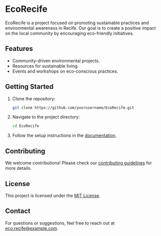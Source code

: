 # EcoRecife

EcoRecife is a project focused on promoting sustainable practices and environmental awareness in Recife. Our goal is to create a positive impact on the local community by encouraging eco-friendly initiatives.

## Features

- Community-driven environmental projects.
- Resources for sustainable living.
- Events and workshops on eco-conscious practices.

## Getting Started

1. Clone the repository:
    ```bash
    git clone https://github.com/yourusername/EcoRecife.git
    ```
2. Navigate to the project directory:
    ```bash
    cd EcoRecife
    ```
3. Follow the setup instructions in the [documentation](docs/setup.md).

## Contributing

We welcome contributions! Please check our [contributing guidelines](CONTRIBUTING.md) for more details.

## License

This project is licensed under the [MIT License](LICENSE).

## Contact

For questions or suggestions, feel free to reach out at eco.recife@example.com.

